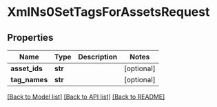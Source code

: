 # XmlNs0SetTagsForAssetsRequest

## Properties
Name | Type | Description | Notes
------------ | ------------- | ------------- | -------------
**asset_ids** | **str** |  | [optional] 
**tag_names** | **str** |  | [optional] 

[[Back to Model list]](../README.md#documentation-for-models) [[Back to API list]](../README.md#documentation-for-api-endpoints) [[Back to README]](../README.md)


